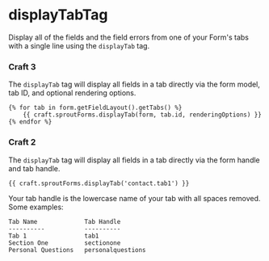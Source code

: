 # displayTabTag

Display all of the fields and the field errors from one of your Form's tabs with a single line using the `displayTab` tag.

### Craft 3

The `displayTab` tag will display all fields in a tab directly via the form model, tab ID, and optional rendering options.

``` twig
{% for tab in form.getFieldLayout().getTabs() %}
    {{ craft.sproutForms.displayTab(form, tab.id, renderingOptions) }}
{% endfor %}
```

### Craft 2

The `displayTab` tag will display all fields in a tab directly via the form handle and tab handle.

``` twig
{{ craft.sproutForms.displayTab('contact.tab1') }}
```

Your tab handle is the lowercase name of your tab with all spaces removed.  Some examples:

```
Tab Name             Tab Handle
----------           ----------
Tab 1                tab1
Section One          sectionone
Personal Questions   personalquestions
```